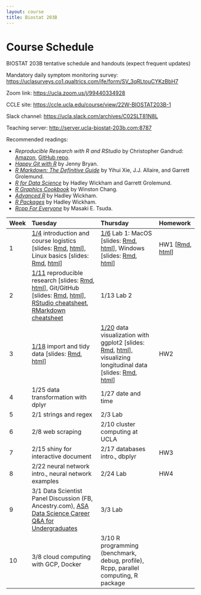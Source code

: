```yaml
---
layout: course
title: Biostat 203B
---
```


# Course Schedule

BIOSTAT 203B tentative schedule and handouts (expect frequent updates)

Mandatory daily symptom monitoring survey: <https://uclasurveys.co1.qualtrics.com/jfe/form/SV_3qRLtouCYKzBbH7>

Zoom link: <https://ucla.zoom.us/j/99440334928>

CCLE site: <https://ccle.ucla.edu/course/view/22W-BIOSTAT203B-1>

Slack channel: <https://ucla.slack.com/archives/C02SLT81N8L>

Teaching server: <http://server.ucla-biostat-203b.com:8787>

Recommended readings:  
* _Reproducible Research with R and RStudio_ by Christopher Gandrud: [Amazon](https://www.amazon.com/Reproducible-Research-Studio-Second-Chapman/dp/1498715370/ref=dp_ob_title_bk), [GitHub repo](https://github.com/christophergandrud/Rep-Res-Book).  
* [_Happy Git with R_](http://happygitwithr.com) by Jenny Bryan.  
* [_R Markdown: The Definitive Guide_](https://bookdown.org/yihui/rmarkdown/) by Yihui Xie, J.J. Allaire, and Garrett Grolemund.  
* [_R for Data Science_](http://r4ds.had.co.nz) by Hadley Wickham and Garrett Grolemund.  
* [_R Graphics Cookbook_](https://r-graphics.org) by Winston Chang.   
* [_Advanced R_](http://adv-r.had.co.nz) by Hadley Wickham.  
* [_R Packages_](http://r-pkgs.had.co.nz) by Hadley Wickham.  
* [_Rcpp For Everyone_](https://teuder.github.io/rcpp4everyone_en/) by Masaki E. Tsuda.  

| Week | Tuesday | Thursday | Homework |
|:-----------|:------------|:------------|:------------|
| 1 | [1/4](http://ucla-biostat-203b.github.io/2022winter/biostat203bwinter2022/2022/01/04/week1-day1.html) introduction and course logistics \[slides: [Rmd](https://raw.githubusercontent.com/ucla-biostat203b-2021winter/ucla-biostat203b-2021winter.github.io/master/slides/01-intro/intro.Rmd), [html](../slides/01-intro/intro.html)\], Linux basics \[slides: [Rmd](https://raw.githubusercontent.com/ucla-biostat203b-2021winter/ucla-biostat203b-2021winter.github.io/master/slides/02-linux/linux.Rmd), [html](../slides/02-linux/linux.html)\] | [1/6](http://ucla-biostat-203b.github.io/2022winter/biostat203bwinter2022/2022/01/06/week1-day2.html) Lab 1: MacOS \[slides: [Rmd](https://raw.githubusercontent.com/ucla-biostat203b-2021winter/ucla-biostat203b-2021winter.github.io/master/labs/lab01/lab01_macos.Rmd), [html](../labs/lab01/lab01_macos.html)\], Windows \[slides: [Rmd](https://raw.githubusercontent.com/ucla-biostat203b-2021winter/ucla-biostat203b-2021winter.github.io/master/labs/lab01/lab01_windows.Rmd), [html](../labs/lab01/lab01_windows.html)\] | HW1 \[[Rmd](https://github.com/ucla-biostat-203b/2022winter/raw/main/hw/hw1/hw1.Rmd), [html](../hw/hw1/hw1.html)\] |    
| 2 | [1/11](http://ucla-biostat-203b.github.io/2022winter/biostat203bwinter2022/2022/01/11/week2-day1.html) reproducible research \[slides: [Rmd](https://raw.githubusercontent.com/ucla-biostat203b-2021winter/ucla-biostat203b-2021winter.github.io/master/slides/03-repres/repres.Rmd), [html](../slides/03-repres/repres.html)\], Git/GitHub \[slides: [Rmd](https://raw.githubusercontent.com/ucla-biostat203b-2021winter/ucla-biostat203b-2021winter.github.io/master/slides/04-git/git.Rmd), [html](../slides/04-git/git.html)\], [RStudio cheatsheet](https://github.com/rstudio/cheatsheets/raw/main/rstudio-ide.pdf), [RMarkdown cheatsheet](https://github.com/rstudio/cheatsheets/raw/main/rmarkdown-2.0.pdf) | 1/13 Lab 2 | |    
| 3 | [1/18](http://ucla-biostat-203b.github.io/2022winter/biostat203bwinter2022/2022/01/18/week3-day1.html) import and tidy data \[slides: [Rmd](https://raw.githubusercontent.com/ucla-biostat203b-2021winter/ucla-biostat203b-2021winter.github.io/master/slides/05-tidy/tidy.Rmd), [html](../slides/05-tidy/tidy.html)\] | [1/20](http://ucla-biostat-203b.github.io/2022winter/biostat203bwinter2022/2022/01/20/week3-day2.html) data visualization with ggplot2 \[slides: [Rmd](https://raw.githubusercontent.com/ucla-biostat203b-2021winter/ucla-biostat203b-2021winter.github.io/master/slides/06-vis/ggplot2.Rmd), [html](../slides/06-vis/ggplot2.html)\], visualizing longitudinal data \[slides: [Rmd](https://raw.githubusercontent.com/ucla-biostat203b-2021winter/ucla-biostat203b-2021winter.github.io/master/slides/06-vis/brolgar.Rmd), [html](../slides/06-vis/brolgar.html)\] | HW2 |  
| 4 | 1/25 data transformation with dplyr | 1/27 date and time | |     
| 5 | 2/1 strings and regex | 2/3 Lab | |  
| 6 | 2/8 web scraping | 2/10  cluster computing at UCLA |  |    
| 7 | 2/15 shiny for interactive document | 2/17 databases intro., dbplyr | HW3 |    
| 8 | 2/22 neural network intro., neural network examples | 2/24 Lab | HW4 |    
| 9 | 3/1 Data Scientist Panel Discussion (FB, Ancestry.com), [ASA Data Science Career Q&A for Undergraduates](https://www.youtube.com/watch?v=Nd3fvAILfMk) | 3/3 Lab | |   
| 10 | 3/8 cloud computing with GCP, Docker | 3/10 R programming (benchmark, debug, profile), Rcpp, parallel computing, R package | | 
